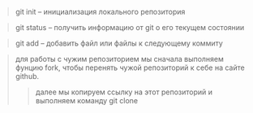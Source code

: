 > git init – инициализация локального репозитория

> git status – получить информацию от git о его текущем состоянии

> git add – добавить файл или файлы к следующему коммиту

> для работы с чужим репозиторием мы сначала выполняем фунцию fork, чтобы перенять чужой репозиторий к себе на сайте github.
>> далее мы копируем ссылку на этот репозиторий и выполняем команду git clone
